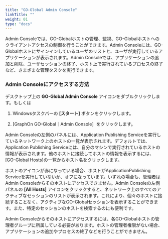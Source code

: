 ```yaml
---
title: "GO-Global Admin Console"
linkTitle: ""
weight: 01
type: "docs"
---
```

Admin Consoleでは、GO-Globalホストの管理、監視、GO-Globalホストへのクライアントアクセスの制御を行うことができます。Admin Consoleには、GO-Globalホストにサインインしているユーザのリストと、ユーザが実行しているアプリケーションが表示されます。Admin Consoleでは、アプリケーションの追加と削除、ユーザセッションの終了、ホスト上で実行されているプロセスの終了など、さまざまな管理タスクを実行できます。

### Admin Consoleにアクセスする方法
デスクトップ上の **GO-Global Admin Console** アイコンをダブルクリックします。もしくは

1. Windowsタスクバーの **[スタート]** ボタンをクリックします。<br>

2. [GraphOn GO-Global｜Admin Console］をクリックします。<br>

Admin Consoleの左側のパネルには、Application Publishing Serviceを実行しているネットワーク上のホストの一覧が表示されます。デフォルトでは、Application Publishing Serviceには、自分のマシンで実行されているホストの情報が表示されます。他のホストに接続してホストの情報を表示するには、[GO-Global Hosts]の一覧からホスト名をクリックします。<br>

ホストのアイコンが赤になっている場合、ホストがApplicationPublishing Serviceを実行していないか、オフになっています。いずれの場合も、管理者はAdmin Consoleからそのホストにアクセスできません。Admin Consoleの左側パネルの **[All Hosts]** アイコンをクリックすると、ネットワーク上のすべてのアクティブなセッションのリストが表示されます。これにより、個々のホストに接続することなく、アクティブなGO-Globalセッションを表示することができます。また、特定のセッションのホストを検索するのにも便利です。<br>

Admin Consoleからそのホストにアクセスするには、各GO-Globalホストの管理者グループに所属している必要があります。ホストの管理者権限がない場合、アプリケーションの追加やプロセスの終了などを行うことができません。
